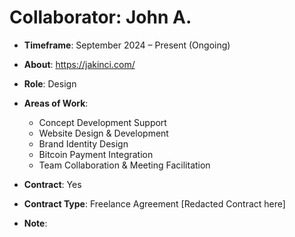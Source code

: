 # Collaborator: John A.

- **Timeframe**: September 2024 – Present (Ongoing)

- **About**: https://jakinci.com/

- **Role**: Design
  
- **Areas of Work**: 
  - Concept Development Support
  - Website Design & Development
  - Brand Identity Design
  - Bitcoin Payment Integration
  - Team Collaboration & Meeting Facilitation
    
- **Contract**: Yes
- **Contract Type**: Freelance Agreement [Redacted Contract here]

- **Note**: 
